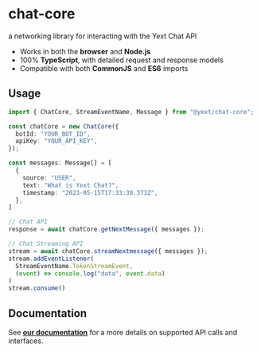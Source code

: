 # chat-core

a networking library for interacting with the Yext Chat API

- Works in both the **browser** and **Node.js**
- 100% **TypeScript**, with detailed request and response models
- Compatible with both **CommonJS** and **ES6** imports

## Usage

```typescript
import { ChatCore, StreamEventName, Message } from "@yext/chat-core";

const chatCore = new ChatCore({
  botId: "YOUR_BOT_ID",
  apiKey: "YOUR_API_KEY",
});

const messages: Message[] = [
  {
    source: "USER",
    text: "What is Yext Chat?",
    timestamp: "2023-05-15T17:33:38.373Z",
  },
]

// Chat API
response = await chatCore.getNextMessage({ messages });

// Chat Streaming API
stream = await chatCore.streamNextmessage({ messages });
stream.addEventListener(
  StreamEventName.TokenStreamEvent,
  (event) => console.log("data", event.data)
)
stream.consume()
```

## Documentation

See **[our documentation](./docs/chat-core.md)** for a more details on supported API calls and interfaces.
